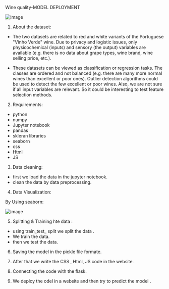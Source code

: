 Wine quality-MODEL DEPLOYMENT

![image](https://user-images.githubusercontent.com/111189874/189470455-4b3812ba-3135-4f09-a457-43fa75f646fd.png)

1. About the dataset:
* The two datasets are related to red and white variants of the Portuguese "Vinho Verde" wine. Due to privacy and logistic issues, only physicochemical (inputs) and sensory (the output) variables are available (e.g. there is no data about grape types, wine brand, wine selling price, etc.).

* These datasets can be viewed as classification or regression tasks. The classes are ordered and not balanced (e.g. there are many more normal wines than excellent or poor ones). Outlier detection algorithms could be used to detect the few excellent or poor wines. Also, we are not sure if all input variables are relevant. So it could be interesting to test feature selection methods.

2. Requirements:
* python
* numpy 
* Jupyter notebook
* pandas
* skleran libraries
* seaborn
* css
* Html
* JS

3. Data cleaning:
* first we load the data in the jupyter notebook.
*  clean the data by data preprocessing.

4. Data Visualization:

By Using seaborn:

![image](https://user-images.githubusercontent.com/111189874/189470724-3e7ea92b-c2d2-444a-912a-0ac1b46c4ff5.png)


5. Splitting & Training hte data :
* using  train_test_ split we split the data .
* We train the data.
* then we test the data.


6. Saving the  model in the pickle file formate.

7. After that we write the CSS , Html, JS code in the website.

8. Connecting the code with the flask.

9. We deploy the  odel in a website and then try to  predict the model .




